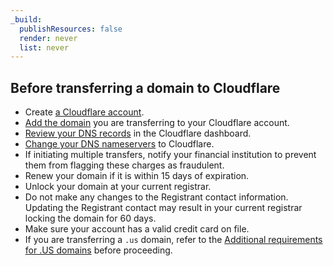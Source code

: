 ```yaml
---
_build:
  publishResources: false
  render: never
  list: never
---
```


## Before transferring a domain to Cloudflare

* Create [a Cloudflare account]((/fundamentals/setup/account-setup/)create-account/).
* [Add the domain](/fundamentals/setup/account-setup/add-site/) you are transferring to your Cloudflare account.
* [Review your DNS records](/dns/zone-setups/full-setup/setup/#review-dns-records) in the Cloudflare dashboard.
* [Change your DNS nameservers](/dns/zone-setups/full-setup/) to Cloudflare.
* If initiating multiple transfers, notify your financial institution to prevent them from flagging these charges as fraudulent.
* Renew your domain if it is within 15 days of expiration.
* Unlock your domain at your current registrar.
* Do not make any changes to the Registrant contact information. Updating the Registrant contact may result in your current registrar locking the domain for 60 days.
* Make sure your account has a valid credit card on file.
* If you are transferring a `.us` domain, refer to the [Additional requirements for .US domains](/registrar/top-level-domains/us-domains/) before proceeding.
